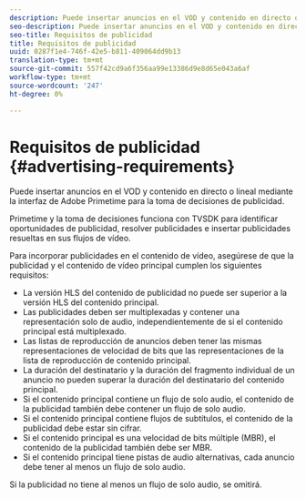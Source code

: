 ```yaml
---
description: Puede insertar anuncios en el VOD y contenido en directo o lineal mediante la interfaz de Adobe Primetime para la toma de decisiones de publicidad.
seo-description: Puede insertar anuncios en el VOD y contenido en directo o lineal mediante la interfaz de Adobe Primetime para la toma de decisiones de publicidad.
seo-title: Requisitos de publicidad
title: Requisitos de publicidad
uuid: 0287f1e4-746f-42e5-b811-409064dd9b13
translation-type: tm+mt
source-git-commit: 557f42cd9a6f356aa99e13386d9e8d65e043a6af
workflow-type: tm+mt
source-wordcount: '247'
ht-degree: 0%

---
```



# Requisitos de publicidad {#advertising-requirements}

Puede insertar anuncios en el VOD y contenido en directo o lineal mediante la interfaz de Adobe Primetime para la toma de decisiones de publicidad.

<!--<a id="section_A2966DC850E140FE9400A1D9E412F819"></a>-->

Primetime y la toma de decisiones funciona con TVSDK para identificar oportunidades de publicidad, resolver publicidades e insertar publicidades resueltas en sus flujos de vídeo.

Para incorporar publicidades en el contenido de vídeo, asegúrese de que la publicidad y el contenido de vídeo principal cumplen los siguientes requisitos:

* La versión HLS del contenido de publicidad no puede ser superior a la versión HLS del contenido principal.
* Las publicidades deben ser multiplexadas y contener una representación solo de audio, independientemente de si el contenido principal está multiplexado.
* Las listas de reproducción de anuncios deben tener las mismas representaciones de velocidad de bits que las representaciones de la lista de reproducción de contenido principal.
* La duración del destinatario y la duración del fragmento individual de un anuncio no pueden superar la duración del destinatario del contenido principal.
* Si el contenido principal contiene un flujo de solo audio, el contenido de la publicidad también debe contener un flujo de solo audio.
* Si el contenido principal contiene flujos de subtítulos, el contenido de la publicidad debe estar sin cifrar.
* Si el contenido principal es una velocidad de bits múltiple (MBR), el contenido de la publicidad también debe ser MBR.
* Si el contenido principal tiene pistas de audio alternativas, cada anuncio debe tener al menos un flujo de solo audio.

Si la publicidad no tiene al menos un flujo de solo audio, se omitirá.